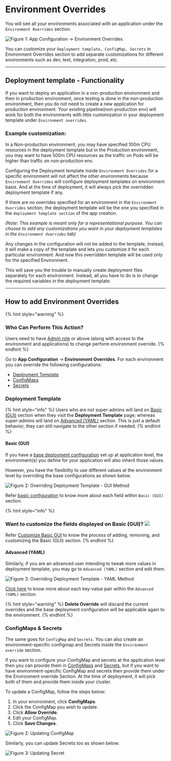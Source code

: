# Environment Overrides

You will see all your environments associated with an application under the `Environment Overrides` section.

![Figure 1: App Configuration → Environment Overrides](https://devtron-public-asset.s3.us-east-2.amazonaws.com/images/creating-application/environment-overrides/environment-override-v2.jpg)


You can customize your `Deployment template, ConfigMap, Secrets` in Environment Overrides section to add separate customizations for different environments such as dev, test, integration, prod, etc.

---

## Deployment template - Functionality

If you want to deploy an application in a non-production environment and then in production environment, once testing is done in the non-production environment, then you do not need to create a new application for production environment. Your existing pipeline\(non-production env\) will work for both the environments with little customization in your deployment template under `Environment overrides`.

### Example customization:

In a Non-production environment, you may have specified 100m CPU resources in the deployment template but in the Production environment, you may want to have 500m CPU resources as the traffic on Pods will be higher than traffic on non-production env.

Configuring the Deployment template inside `Environment Overrides` for a specific environment will not affect the other environments because `Environment Overrides` will configure deployment templates on environment basis. And at the time of deployment, it will always pick the overridden deployment template if any.

If there are no overrides specified for an environment in the `Environment Overrides` section, the deployment template will be the one you specified in the `deployment template section` of the app creation.

*(Note: This example is meant only for a representational purpose. You can choose to add any customizations you want in your deployment templates in the `Environment Overrides` tab)*

Any changes in the configuration will not be added to the template, instead, it will make a copy of the template and lets you customize it for each particular environment. And now this overridden template will be used only for the specified Environment.

This will save you the trouble to manually create deployment files separately for each environment. Instead, all you have to do is to change the required variables in the deployment template.

---

## How to add Environment Overrides

{% hint style="warning" %}
### Who Can Perform This Action?
Users need to have [Admin role](../global-configurations/authorization/user-access.md#role-based-access-levels) or above (along with access to the environment and applications) to change perform environment override.
{% endhint %}

Go to **App Configuration** → **Environment Overrides**. For each environment you can override the following configurations:
* [Deployment Template](#deployment-template)
* [ConfigMaps](#configmaps--secrets)
* [Secrets](#configmaps--secrets)

### Deployment Template

{% hint style="info" %}
Users who are not super-admins will land on [Basic (GUI)](#basic-gui) section when they visit the **Deployment Template** page; whereas super-admins will land on [Advanced (YAML)](#advanced-yaml) section. This is just a default behavior, they can still navigate to the other section if needed.
{% endhint %}

#### Basic (GUI)

If you have a [base deployment configuration](../creating-application/deployment-template/deployment.md#2.-basic-configuration) set up at application level, the environment(s) you define for your application will also inherit those values.

However, you have the flexibility to use different values at the environment level by overriding the base configurations as shown below. 

![Figure 2: Overriding Deployment Template - GUI Method](https://devtron-public-asset.s3.us-east-2.amazonaws.com/images/creating-application/environment-overrides/base-config-override.gif)

Refer [basic configuration](../creating-application/deployment-template/deployment.md#2.-basic-configuration) to know more about each field within `Basic (GUI)` section.

{% hint style="info" %}
### Want to customize the fields displayed on Basic (GUI)? [![](https://devtron-public-asset.s3.us-east-2.amazonaws.com/images/elements/EnterpriseTag.svg)](https://devtron.ai/pricing)
Refer [Customize Basic GUI](../creating-application/deployment-template.md#customize-basic-gui) to know the process of adding, removing, and customizing the Basic (GUI) section.
{% endhint %}

#### Advanced (YAML)

Similarly, if you are an advanced user intending to tweak more values in deployment template, you may go to `Advanced (YAML)` section and edit them.

![Figure 3: Overriding Deployment Template - YAML Method](https://devtron-public-asset.s3.us-east-2.amazonaws.com/images/creating-application/environment-overrides/yaml-override.jpg)

[Click here](../creating-application/deployment-template/deployment.md#3-advanced-yaml) to know more about each key-value pair within the `Advanced (YAML)` section.

{% hint style="warning" %}
**Delete Override** will discard the current overrides and the base deployment configuration will be applicable again to the environment. 
{% endhint %}

### ConfigMaps & Secrets

The same goes for `ConfigMap` and `Secrets`. You can also create an environment-specific configmap and Secrets inside the `Environment override` section.

If you want to configure your ConfigMap and secrets at the application level then you can provide them in [ConfigMaps](config-maps.md) and [Secrets](secrets.md), but if you want to have environment-specific ConfigMap and secrets then provide them under the Environment override Section. At the time of deployment, it will pick both of them and provide them inside your cluster.

To update a ConfigMap, follow the steps below:
1. In your environment, click **ConfigMaps**.
2. Click the ConfigMap you wish to update.
3. Click **Allow Override**.
4. Edit your ConfigMap.
5. Click **Save Changes**.

![Figure 2: Updating ConfigMap](https://devtron-public-asset.s3.us-east-2.amazonaws.com/images/creating-application/environment-overrides/update-configmap.gif)

Similarly, you can update Secrets too as shown below.

![Figure 3: Updating Secret](https://devtron-public-asset.s3.us-east-2.amazonaws.com/images/creating-application/environment-overrides/update-secret.gif)

